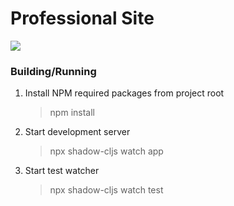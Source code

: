 
# Professional Site

![](https://github.com/anthonyfuentes/professional-site/workflows/CLJS%20Testing/badge.svg)

### Building/Running

1. Install NPM required packages from project root
   > npm install
2. Start development server
   > npx shadow-cljs watch app
3. Start test watcher
   > npx shadow-cljs watch test
